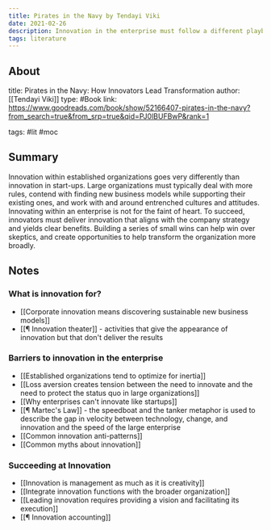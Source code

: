 ```yaml
---
title: Pirates in the Navy by Tendayi Viki
date: 2021-02-26
description: Innovation in the enterprise must follow a different playbook than the one used by startups and disruptors. 
tags: literature
---
```


## About
title: Pirates in the Navy: How Innovators Lead Transformation
author: [[Tendayi Viki]]
type: #Book
link: https://www.goodreads.com/book/show/52166407-pirates-in-the-navy?from_search=true&from_srp=true&qid=PJ0lBUFBwP&rank=1

tags: #lit #moc

## Summary
Innovation within established organizations goes very differently than innovation in start-ups. Large organizations must typically deal with more rules, contend with finding new business models while supporting their existing ones, and work with and around entrenched cultures and attitudes. Innovating within an enterprise is not for the faint of heart. To succeed, innovators must deliver innovation that aligns with the company strategy and yields clear benefits. Building a series of small wins can help win over skeptics, and create opportunities to help transform the organization more broadly. 

## Notes

### What is innovation for? 
- [[Corporate innovation means discovering sustainable new business models]]
- [[¶ Innovation theater]] - activities that give the appearance of innovation but that don't deliver the results

### Barriers to innovation in the enterprise
- [[Established organizations tend to optimize for inertia]]
- [[Loss aversion creates tension between the need to innovate and the need to protect the status quo in large organizations]]
- [[Why enterprises can't innovate like startups]]
- [[¶ Martec's Law]] - the speedboat and the tanker metaphor is used to describe the gap in velocity between technology, change, and innovation and the speed of the large enterprise
- [[Common innovation anti-patterns]]
- [[Common myths about innovation]]

### Succeeding at Innovation
- [[Innovation is management as much as it is creativity]]
- [[Integrate innovation functions with the broader organization]]
- [[Leading innovation requires providing a vision and facilitating its execution]]
- [[¶ Innovation accounting]]
